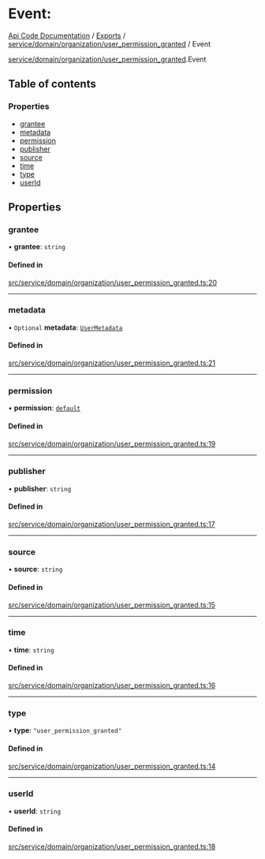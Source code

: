 # Event: 
 
[Api Code Documentation](../README.md) / [Exports](../modules.md) / [service/domain/organization/user\_permission\_granted](../modules/service_domain_organization_user_permission_granted.md) / Event

[service/domain/organization/user\_permission\_granted](../modules/service_domain_organization_user_permission_granted.md).Event

## Table of contents

### Properties

- [grantee](service_domain_organization_user_permission_granted.Event.md#grantee)
- [metadata](service_domain_organization_user_permission_granted.Event.md#metadata)
- [permission](service_domain_organization_user_permission_granted.Event.md#permission)
- [publisher](service_domain_organization_user_permission_granted.Event.md#publisher)
- [source](service_domain_organization_user_permission_granted.Event.md#source)
- [time](service_domain_organization_user_permission_granted.Event.md#time)
- [type](service_domain_organization_user_permission_granted.Event.md#type)
- [userId](service_domain_organization_user_permission_granted.Event.md#userid)

## Properties

### grantee

• **grantee**: `string`

#### Defined in

[src/service/domain/organization/user_permission_granted.ts:20](https://github.com/openkfw/TruBudget/blob/3cf6626/api/src/service/domain/organization/user_permission_granted.ts#L20)

___

### metadata

• `Optional` **metadata**: [`UserMetadata`](../modules/service_domain_metadata.md#usermetadata)

#### Defined in

[src/service/domain/organization/user_permission_granted.ts:21](https://github.com/openkfw/TruBudget/blob/3cf6626/api/src/service/domain/organization/user_permission_granted.ts#L21)

___

### permission

• **permission**: [`default`](../modules/authz_intents.md#default)

#### Defined in

[src/service/domain/organization/user_permission_granted.ts:19](https://github.com/openkfw/TruBudget/blob/3cf6626/api/src/service/domain/organization/user_permission_granted.ts#L19)

___

### publisher

• **publisher**: `string`

#### Defined in

[src/service/domain/organization/user_permission_granted.ts:17](https://github.com/openkfw/TruBudget/blob/3cf6626/api/src/service/domain/organization/user_permission_granted.ts#L17)

___

### source

• **source**: `string`

#### Defined in

[src/service/domain/organization/user_permission_granted.ts:15](https://github.com/openkfw/TruBudget/blob/3cf6626/api/src/service/domain/organization/user_permission_granted.ts#L15)

___

### time

• **time**: `string`

#### Defined in

[src/service/domain/organization/user_permission_granted.ts:16](https://github.com/openkfw/TruBudget/blob/3cf6626/api/src/service/domain/organization/user_permission_granted.ts#L16)

___

### type

• **type**: ``"user_permission_granted"``

#### Defined in

[src/service/domain/organization/user_permission_granted.ts:14](https://github.com/openkfw/TruBudget/blob/3cf6626/api/src/service/domain/organization/user_permission_granted.ts#L14)

___

### userId

• **userId**: `string`

#### Defined in

[src/service/domain/organization/user_permission_granted.ts:18](https://github.com/openkfw/TruBudget/blob/3cf6626/api/src/service/domain/organization/user_permission_granted.ts#L18)
